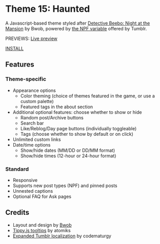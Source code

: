 # Theme 15: Haunted

A Javascript-based theme styled after [Detective Beebo: Night at the Mansion](https://bwobbers.itch.io/detective-beebo-night-at-the-mansion) by Bwob, powered by [the NPF variable](https://github.com/tumblr/docs/blob/master/npf-spec.md) offered by Tumblr.

PREVIEWS: [Live preview](https://haunted-theme.tumblr.com)

[INSTALL](https://raw.githubusercontent.com/wovenstarlight/tumblr-themes/main/theme15/theme15.html)
<!-- INSTALL: [Theme Garden](https://tumblr.com/themes/1234), [Github](https://raw.githubusercontent.com/wovenstarlight/tumblr-themes/main/theme15/theme15.html) -->

<!-- If you like this theme or plan to use it, please [reblog it](https://starlightthemes.tumblr.com/theme15) on Tumblr! -->

## Features
### Theme-specific
- Appearance options
	- Color theming (choice of themes featured in the game, or use a custom palette)
	- Featured tags in the about section
- Additional optional features: choose whether to show or hide
	- Random post/Archive buttons
	- Search bar
	- Like/Reblog/Day page buttons (individually toggleable)
	- Tags (choose whether to show by default or on click)
- Unlimited custom links
- Date/time options
	- Show/hide dates (MM/DD or DD/MM format)
	- Show/hide times (12-hour or 24-hour format)

### Standard
- Responsive
- Supports new post types (NPF) and pinned posts
- Unnested captions
- Optional FAQ for Ask pages

## Credits
- Layout and design by [Bwob](https://bwobgames.tumblr.com)
- [Tippy.js tooltips](https://atomiks.github.io/tippyjs) by atomiks
- [Expanded Tumblr localization](https://github.com/boscoxvi/expandedtumblrlocalization) by codematurgy

<!-- ## Screenshot previews
![Short description](https://github.com/wovenstarlight/tumblr-themes/blob/main/theme15/theme15_screenshot1light.png?raw=true)
![Short description](https://github.com/wovenstarlight/tumblr-themes/blob/main/theme15/theme15_screenshot2dark.png?raw=true) -->